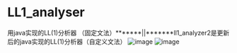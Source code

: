 # LL1_analyser
用java实现的LL(1)分析器 （固定文法）*******||*******ll1_analyzer2是更新后的java实现的LL(1)分析器（自定义文法）
![image](https://github.com/1951350456/LL1_analyser/assets/115992637/4d4517ac-5ffe-44ef-80e6-61a1447d56c0)
![image](https://github.com/1951350456/LL1_analyser/assets/115992637/625c9313-f4ae-48f2-8be7-509d69250833)

